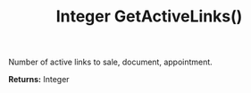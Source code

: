 ﻿---
uid: crmscript_ref_NSAppointmentEntity_GetActiveLinks
title: Integer GetActiveLinks()
intellisense: NSAppointmentEntity.GetActiveLinks
keywords: NSAppointmentEntity, GetActiveLinks
so.topic: reference
---

Number of active links to sale, document, appointment.

**Returns:** Integer


